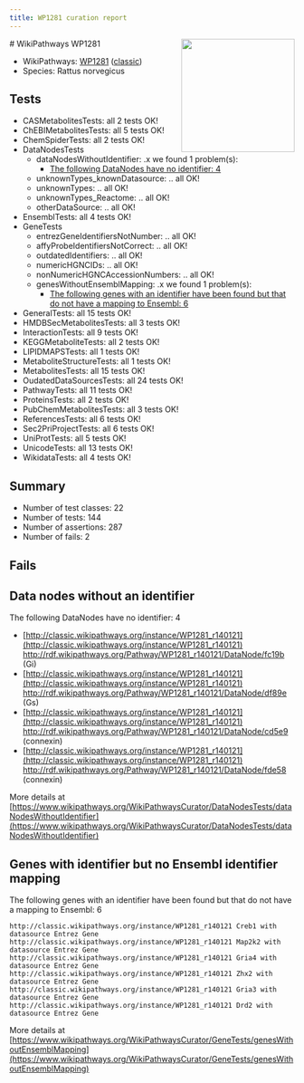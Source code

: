 ```yaml
---
title: WP1281 curation report
---
```


<img style="float: right; width: 200px" src="https://upload.wikimedia.org/wikipedia/commons/thumb/8/83/Wplogo_with_text_500.png/640px-Wplogo_with_text_500.png" />
# WikiPathways WP1281

* WikiPathways: [WP1281](https://wikipathways.org/pathways/WP1281) ([classic](https://classic.wikipathways.org/instance/WP1281))
* Species: Rattus norvegicus
## Tests
* CASMetabolitesTests: all 2 tests OK!
* ChEBIMetabolitesTests: all 5 tests OK!
* ChemSpiderTests: all 2 tests OK!
* DataNodesTests
    * dataNodesWithoutIdentifier: .x we found 1 problem(s):
        * [The following DataNodes have no identifier: 4](#d2d32fa3)
    * unknownTypes_knownDatasource: .. all OK!
    * unknownTypes: .. all OK!
    * unknownTypes_Reactome: .. all OK!
    * otherDataSource: .. all OK!
* EnsemblTests: all 4 tests OK!
* GeneTests
    * entrezGeneIdentifiersNotNumber: .. all OK!
    * affyProbeIdentifiersNotCorrect: .. all OK!
    * outdatedIdentifiers: .. all OK!
    * numericHGNCIDs: .. all OK!
    * nonNumericHGNCAccessionNumbers: .. all OK!
    * genesWithoutEnsemblMapping: .x we found 1 problem(s):
        * [The following genes with an identifier have been found but that do not have a mapping to Ensembl: 6](#40286d88)
* GeneralTests: all 15 tests OK!
* HMDBSecMetabolitesTests: all 3 tests OK!
* InteractionTests: all 9 tests OK!
* KEGGMetaboliteTests: all 2 tests OK!
* LIPIDMAPSTests: all 1 tests OK!
* MetaboliteStructureTests: all 1 tests OK!
* MetabolitesTests: all 15 tests OK!
* OudatedDataSourcesTests: all 24 tests OK!
* PathwayTests: all 11 tests OK!
* ProteinsTests: all 2 tests OK!
* PubChemMetabolitesTests: all 3 tests OK!
* ReferencesTests: all 6 tests OK!
* Sec2PriProjectTests: all 6 tests OK!
* UniProtTests: all 5 tests OK!
* UnicodeTests: all 13 tests OK!
* WikidataTests: all 4 tests OK!


## Summary

* Number of test classes: 22
* Number of tests: 144
* Number of assertions: 287
* Number of fails: 2

## Fails

<a name="d2d32fa3" />

## Data nodes without an identifier

The following DataNodes have no identifier: 4

* [http://classic.wikipathways.org/instance/WP1281_r140121](http://classic.wikipathways.org/instance/WP1281_r140121) http://rdf.wikipathways.org/Pathway/WP1281_r140121/DataNode/fc19b (Gi)
* [http://classic.wikipathways.org/instance/WP1281_r140121](http://classic.wikipathways.org/instance/WP1281_r140121) http://rdf.wikipathways.org/Pathway/WP1281_r140121/DataNode/df89e (Gs)
* [http://classic.wikipathways.org/instance/WP1281_r140121](http://classic.wikipathways.org/instance/WP1281_r140121) http://rdf.wikipathways.org/Pathway/WP1281_r140121/DataNode/cd5e9 (connexin)
* [http://classic.wikipathways.org/instance/WP1281_r140121](http://classic.wikipathways.org/instance/WP1281_r140121) http://rdf.wikipathways.org/Pathway/WP1281_r140121/DataNode/fde58 (connexin)


More details at [https://www.wikipathways.org/WikiPathwaysCurator/DataNodesTests/dataNodesWithoutIdentifier](https://www.wikipathways.org/WikiPathwaysCurator/DataNodesTests/dataNodesWithoutIdentifier)

<a name="40286d88" />

## Genes with identifier but no Ensembl identifier mapping

The following genes with an identifier have been found but that do not have a mapping to Ensembl: 6
```
http://classic.wikipathways.org/instance/WP1281_r140121 Creb1 with datasource Entrez Gene
http://classic.wikipathways.org/instance/WP1281_r140121 Map2k2 with datasource Entrez Gene
http://classic.wikipathways.org/instance/WP1281_r140121 Gria4 with datasource Entrez Gene
http://classic.wikipathways.org/instance/WP1281_r140121 Zhx2 with datasource Entrez Gene
http://classic.wikipathways.org/instance/WP1281_r140121 Gria3 with datasource Entrez Gene
http://classic.wikipathways.org/instance/WP1281_r140121 Drd2 with datasource Entrez Gene
```

More details at [https://www.wikipathways.org/WikiPathwaysCurator/GeneTests/genesWithoutEnsemblMapping](https://www.wikipathways.org/WikiPathwaysCurator/GeneTests/genesWithoutEnsemblMapping)

